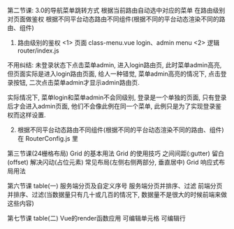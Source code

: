 第二节课:
3.0的导航菜单跳转方式
根据当前路由自动选中对应的菜单
在路由级别对页面做鉴权
根据不同平台动态路由不同组件(根据不同的平台动态渲染不同的路由、组件)

1. 路由级别的鉴权
<1> 页面 class-menu.vue
      login、admin menu
<2> 逻辑 router/index.js

不用纠结: 
  未登录状态下点击菜单admin, 进入login路由页, 此时菜单admin高亮, 但页面实际是进入login路由页面, 给人一种错觉, 菜单admin高亮的情况下, 点击登录按钮, 二次点击菜单admin才显示admin路由页.

  实际情况下, 菜单login和菜单admin不会同级别, 登录是一个单独的页面, 只有登录后才会进入admin页面, 他们不会像此例在同一个菜单, 此例只是为了实现登录鉴权而这样设置.

2. 根据不同平台动态路由不同组件(根据不同的平台动态渲染不同的路由、组件)
在 RouterConfig.js 里

第三节课(24栅格布局)
Grid 的基本用法
Grid 的使用技巧
  之间间距(:gutter) 留白(offset) 解决闪动(占位元素) 常见布局(左侧右侧两部分, 垂直居中)
Grid 响应式布局用法


第六节课 table(一)
服务端分页及自定义序号
服务端分页并排序、过滤
前端分页并排序、过滤(当数据量只有几十或几百的情况下, 数据量不是很大的时候前端来做这些内容)




第七节课 table(二) Vue的render函数应用
可编辑单元格
可编辑行
